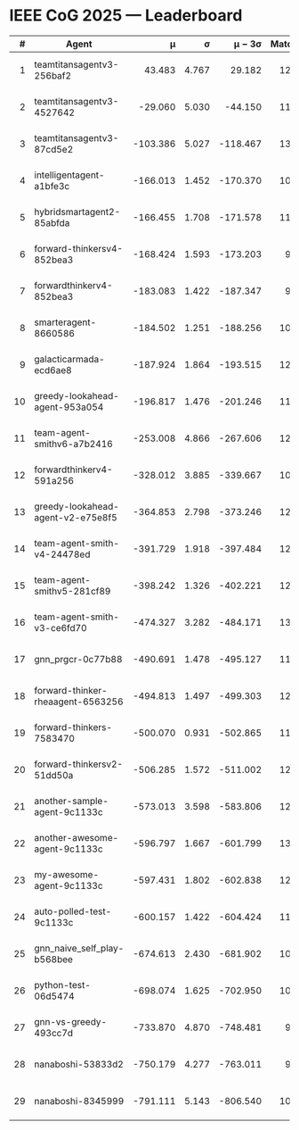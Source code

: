 # IEEE CoG 2025 — Leaderboard

| # | Agent | μ | σ | μ − 3σ | Matches | Updated |
|---:|---|---:|---:|---:|---:|---|
| 1 | teamtitansagentv3-256baf2 | 43.483 | 4.767 | 29.182 | 12540 | 2025-08-21 17:45 |
| 2 | teamtitansagentv3-4527642 | -29.060 | 5.030 | -44.150 | 11954 | 2025-08-21 17:45 |
| 3 | teamtitansagentv3-87cd5e2 | -103.386 | 5.027 | -118.467 | 13386 | 2025-08-21 17:45 |
| 4 | intelligentagent-a1bfe3c | -166.013 | 1.452 | -170.370 | 10334 | 2025-08-21 17:45 |
| 5 | hybridsmartagent2-85abfda | -166.455 | 1.708 | -171.578 | 11037 | 2025-08-21 17:45 |
| 6 | forward-thinkersv4-852bea3 | -168.424 | 1.593 | -173.203 | 9919 | 2025-08-21 17:45 |
| 7 | forwardthinkerv4-852bea3 | -183.083 | 1.422 | -187.347 | 9982 | 2025-08-21 17:45 |
| 8 | smarteragent-8660586 | -184.502 | 1.251 | -188.256 | 10788 | 2025-08-21 17:45 |
| 9 | galacticarmada-ecd6ae8 | -187.924 | 1.864 | -193.515 | 12020 | 2025-08-21 17:45 |
| 10 | greedy-lookahead-agent-953a054 | -196.817 | 1.476 | -201.246 | 11920 | 2025-08-21 17:45 |
| 11 | team-agent-smithv6-a7b2416 | -253.008 | 4.866 | -267.606 | 12120 | 2025-08-21 17:45 |
| 12 | forwardthinkerv4-591a256 | -328.012 | 3.885 | -339.667 | 10542 | 2025-08-21 17:45 |
| 13 | greedy-lookahead-agent-v2-e75e8f5 | -364.853 | 2.798 | -373.246 | 12400 | 2025-08-21 17:45 |
| 14 | team-agent-smith-v4-24478ed | -391.729 | 1.918 | -397.484 | 12962 | 2025-08-21 17:45 |
| 15 | team-agent-smithv5-281cf89 | -398.242 | 1.326 | -402.221 | 12820 | 2025-08-21 17:45 |
| 16 | team-agent-smith-v3-ce6fd70 | -474.327 | 3.282 | -484.171 | 13502 | 2025-08-21 17:45 |
| 17 | gnn_prgcr-0c77b88 | -490.691 | 1.478 | -495.127 | 11430 | 2025-08-21 17:45 |
| 18 | forward-thinker-rheaagent-6563256 | -494.813 | 1.497 | -499.303 | 12088 | 2025-08-21 17:45 |
| 19 | forward-thinkers-7583470 | -500.070 | 0.931 | -502.865 | 11700 | 2025-08-21 17:45 |
| 20 | forward-thinkersv2-51dd50a | -506.285 | 1.572 | -511.002 | 12328 | 2025-08-21 17:45 |
| 21 | another-sample-agent-9c1133c | -573.013 | 3.598 | -583.806 | 12480 | 2025-08-21 17:45 |
| 22 | another-awesome-agent-9c1133c | -596.797 | 1.667 | -601.799 | 13040 | 2025-08-21 17:45 |
| 23 | my-awesome-agent-9c1133c | -597.431 | 1.802 | -602.838 | 12560 | 2025-08-21 17:45 |
| 24 | auto-polled-test-9c1133c | -600.157 | 1.422 | -604.424 | 11940 | 2025-08-21 17:45 |
| 25 | gnn_naive_self_play-b568bee | -674.613 | 2.430 | -681.902 | 10040 | 2025-08-21 17:45 |
| 26 | python-test-06d5474 | -698.074 | 1.625 | -702.950 | 10340 | 2025-08-21 17:45 |
| 27 | gnn-vs-greedy-493cc7d | -733.870 | 4.870 | -748.481 | 9980 | 2025-08-21 17:45 |
| 28 | nanaboshi-53833d2 | -750.179 | 4.277 | -763.011 | 9720 | 2025-08-21 17:45 |
| 29 | nanaboshi-8345999 | -791.111 | 5.143 | -806.540 | 10210 | 2025-08-21 17:45 |

